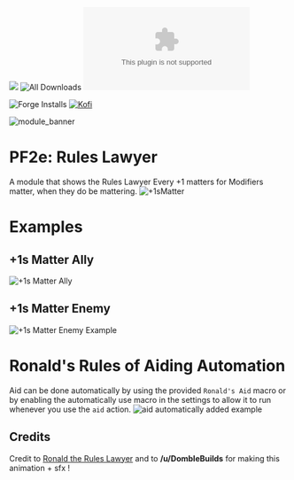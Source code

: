 ![](https://img.shields.io/badge/Foundry-v13-informational)
![All Downloads](https://img.shields.io/github/downloads/ChasarooniZ/pf2e-rules-lawyer/total?color=5e0000&label=All%20Downloads)
![Latest Release Download Count](https://img.shields.io/github/downloads/ChasarooniZ/pf2e-rules-lawyer/latest/module.zip)

<!--- Forge Bazaar Install % Badge -->
<!--- replace <your-module-name> with the `name` in your manifest -->
![Forge Installs](https://img.shields.io/badge/dynamic/json?label=Forge%20Installs&query=package.installs&suffix=%25&url=https%3A%2F%2Fforge-vtt.com%2Fapi%2Fbazaar%2Fpackage%2Fpf2e-rpg-numbers&colorB=4aa94a)
[![Kofi](https://img.shields.io/badge/Kofi-F16061.svg?logo=ko-fi&logoColor=white)](https://ko-fi.com/Chasarooni)

![module_banner](https://github.com/ChasarooniZ/pf2e-usage-updater/assets/79132112/3b2a4f8c-7ba1-4647-b073-d8ecac9d93a6)

# PF2e: Rules Lawyer
A module that shows the Rules Lawyer Every +1 matters for Modifiers matter, when they do be mattering.
![+1sMatter](https://github.com/ChasarooniZ/Pf2e-Rules-Lawyer/assets/79132112/1063ac43-3668-4079-80d8-c551166ef26e)

# Examples
## +1s Matter Ally
![+1s Matter Ally](https://github.com/ChasarooniZ/Pf2e-Rules-Lawyer/assets/79132112/b447b319-0afe-4a65-82b4-d9447b5b9216)

## +1s Matter Enemy
![+1s Matter Enemy Example](https://github.com/ChasarooniZ/Pf2e-Rules-Lawyer/assets/79132112/d0044a1b-a70f-4a99-9934-b860fc7bdb25)

# Ronald's Rules of Aiding Automation
Aid can be done automatically by using the provided `Ronald's Aid` macro or by enabling the automatically use macro in the settings to allow it to run whenever you use the `aid` action.
![aid automatically added example](https://github.com/ChasarooniZ/Pf2e-Rules-Lawyer/assets/79132112/752af4c2-02ea-486f-ab26-ff1a2cd039b2)
## Credits
Credit to [Ronald the Rules Lawyer](https://www.youtube.com/@TheRulesLawyerRPG) and to **/u/DombleBuilds** for making this animation + sfx !
